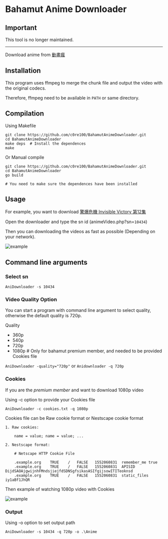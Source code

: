 # Bahamut Anime Downloader


## Important
This tool is no longer maintained.

---

Download anime from [動畫瘋](https://ani.gamer.com.tw/)

## Installation
This program uses ffmpeg to merge the chunk file and output the video with the original codecs.

Therefore, ffmpeg need to be available in `PATH` or same directory.

## Compilation
Using Makefile
```
git clone https://github.com/c0re100/BahamutAnimeDownloader.git
cd BahamutAnimeDownloader
make deps  # Install the dependences
make
```
Or Manual compile
```
git clone https://github.com/c0re100/BahamutAnimeDownloader.git
cd BahamutAnimeDownloader
go build

# You need to make sure the dependences have been installed
```

## Usage
For example, you want to download [驚爆危機 Invisible Victory 第12集](https://ani.gamer.com.tw/animeVideo.php?sn=10434)

Open the downloader and type the sn id (animeVideo.php?sn=`10434`)

Then you can downloading the videos as fast as possible (Depending on your network).

![example](https://i.imgur.com/BpuQckG.png)

## Command line arguments

### Select sn

`AniDownloader -s 10434`

### Video Quality Option
You can start a program with command line argument to select quality, otherwise the default quality is 720p.

Quality
* 360p
* 540p
* 720p
* 1080p # Only for bahamut premium member, and needed to be provided Cookies file

`AniDownloader -quality="720p"` or `Anidownloader -q 720p`

### Cookies
If you are the *premium member* and want to download 1080p video

Using -c option to provide your Cookies file

`AniDownloader -c cookies.txt -q 1080p`

Cookies file can be Raw cookie format or Nestscape cookie format
```
1. Raw cookies:

    name = value; name = value; ...

2. Nestscape format:

    # Netscape HTTP Cookie File

    .example.org	TRUE	/	FALSE	1552060831	remember_me	true
    .example.org	TRUE	/	FALSE	1552060831	APISID	DijdSAOAjgwijnhFMndsjiejfdSDNSgfsikasASIfgijsowITITeoknsd
    .example.org	TRUE	/	FALSE	1552060831	static_files	iy1aBf1JhQR

```

Then example of watching 1080p video with Cookies

![example](https://i.imgur.com/aoVMUVP.png)

### Output

Using -o option to set output path

`AniDownloader -s 10434 -q 720p -o .\Anime`